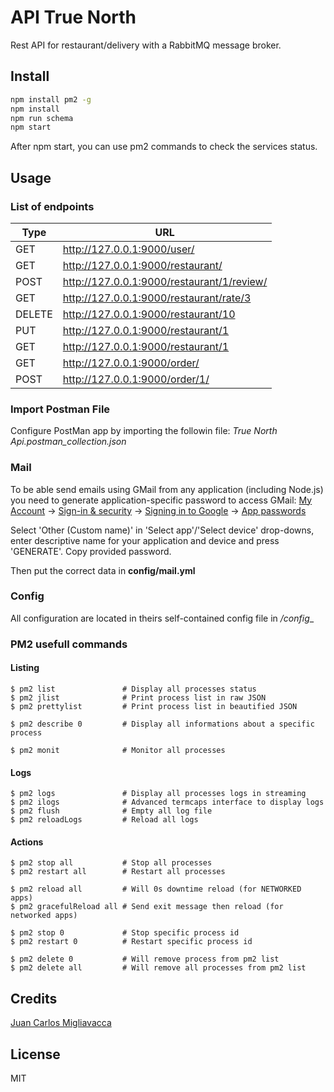 # API True North

​Rest​ ​API​ ​for​ ​restaurant/delivery with a RabbitMQ message broker.

## Install

```bash
npm install pm2 -g
npm install
npm run schema
npm start
```

After npm start, you can use pm2 commands to check the services status.

## Usage
### List of endpoints

| Type | URL |
| --- | --- |
| GET | http://127.0.0.1:9000/user/ |
| GET |http://127.0.0.1:9000/restaurant/|
| POST |http://127.0.0.1:9000/restaurant/1/review/|
| GET |http://127.0.0.1:9000/restaurant/rate/3|
| DELETE |http://127.0.0.1:9000/restaurant/10|
| PUT |http://127.0.0.1:9000/restaurant/1|
| GET |http://127.0.0.1:9000/restaurant/1|
| GET |http://127.0.0.1:9000/order/|
| POST |http://127.0.0.1:9000/order/1/|


### Import Postman File 

Configure PostMan app by importing the followin file: 
_True North Api.postman_collection.json_

### Mail
To be able send emails using GMail from any application (including Node.js) you need to generate application-specific password to access GMail:
[My Account](https://myaccount.google.com/) -> [Sign-in & security](https://myaccount.google.com/security) -> [Signing in to Google](https://myaccount.google.com/security#signin) -> [App passwords](https://security.google.com/settings/security/apppasswords?utm_source=OGB&pli=1)

Select 'Other (Custom name)' in 'Select app'/'Select device' drop-downs, enter descriptive name for your application and device and press 'GENERATE'.
Copy provided password.

Then put the correct data in __config/mail.yml__

### Config

All configuration are located in theirs self-contained config file in _/config__

### PM2 usefull commands
#### Listing
```
$ pm2 list               # Display all processes status
$ pm2 jlist              # Print process list in raw JSON
$ pm2 prettylist         # Print process list in beautified JSON

$ pm2 describe 0         # Display all informations about a specific process

$ pm2 monit              # Monitor all processes
```

####  Logs
```
$ pm2 logs               # Display all processes logs in streaming
$ pm2 ilogs              # Advanced termcaps interface to display logs
$ pm2 flush              # Empty all log file
$ pm2 reloadLogs         # Reload all logs
```
####  Actions
```
$ pm2 stop all           # Stop all processes
$ pm2 restart all        # Restart all processes

$ pm2 reload all         # Will 0s downtime reload (for NETWORKED apps)
$ pm2 gracefulReload all # Send exit message then reload (for networked apps)

$ pm2 stop 0             # Stop specific process id
$ pm2 restart 0          # Restart specific process id

$ pm2 delete 0           # Will remove process from pm2 list
$ pm2 delete all         # Will remove all processes from pm2 list
```

## Credits
[Juan Carlos Migliavacca](https://github.com/elbrodelche/)

## License

MIT
